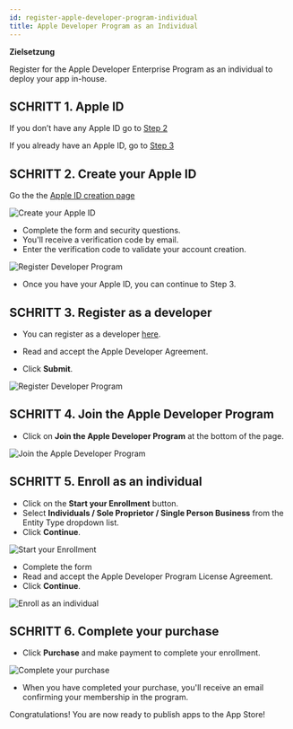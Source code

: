 ```yaml
---
id: register-apple-developer-program-individual
title: Apple Developer Program as an Individual
---
```

<div class = "objectives"> 

**Zielsetzung**

Register for the Apple Developer Enterprise Program as an individual to deploy your app in-house.</div> 

## SCHRITT 1. Apple ID

If you don’t have any Apple ID go to [Step 2](#step-2-create-your-apple-id)

If you already have an Apple ID, go to [Step 3](#step-3-register-as-a-developer)

## SCHRITT 2. Create your Apple ID

Go the the [Apple ID creation page](https://appleid.apple.com/)

![Create your Apple ID](assets/deploy-app-store/Apple-ID-Creation-Page-4D-for-iOS.png)

* Complete the form and security questions.
* You'll receive a verification code by email.
* Enter the verification code to validate your account creation.

![Register Developer Program](assets/deploy-app-store/Register-developer-program-4D-for-iOS.png)

* Once you have your Apple ID, you can continue to Step 3.

## SCHRITT 3. Register as a developer

* You can register as a developer [here](https://developer.apple.com/account/).

* Read and accept the Apple Developer Agreement.

* Click **Submit**.

![Register Developer Program](assets/deploy-app-store/Register-developer-4D-for-iOS.png)

## SCHRITT 4. Join the Apple Developer Program

* Click on **Join the Apple Developer Program** at the bottom of the page.

![Join the Apple Developer Program](assets/deploy-app-store/Join-Apple-Developer-Program-individuals-4D-for-iOS.png)

## SCHRITT 5. Enroll as an individual

* Click on the **Start your Enrollment** button.
* Select **Individuals / Sole Proprietor / Single Person Business** from the Entity Type dropdown list.
* Click **Continue**.

![Start your Enrollment](assets/deploy-app-store/Apple-Developer-Program-Individuals-4D-for-iOS.png)

* Complete the form
* Read and accept the Apple Developer Program License Agreement.
* Click **Continue**.

![Enroll as an individual](assets/deploy-app-store/Apple-Developer-Program-Enrollment-4D-for-iOS.png)

## SCHRITT 6. Complete your purchase

* Click **Purchase** and make payment to complete your enrollment.

![Complete your purchase](assets/deploy-app-store/Complete-Purchase-Apple-Developer-Program-4D-for-iOS.png)

* When you have completed your purchase, you'll receive an email confirming your membership in the program.

Congratulations! You are now ready to publish apps to the App Store!